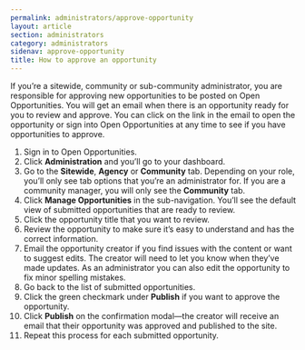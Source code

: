 ```yaml
---
permalink: administrators/approve-opportunity
layout: article
section: administrators
category: administrators
sidenav: approve-opportunity
title: How to approve an opportunity
---
```

If you’re a sitewide, community or sub-community administrator, you are responsible for approving new opportunities to be posted on Open Opportunities. You will get an email when there is an opportunity ready for you to review and approve. You can click on the link in the email to open the opportunity or sign into Open Opportunities at any time to see if you have opportunities to approve.

1.	Sign in to Open Opportunities.
2.	Click **Administration** and you’ll go to your dashboard.
3.	Go to the **Sitewide**, **Agency** or **Community** tab. Depending on your role, you’ll only see tab options that you’re an administrator for. If you are a community manager, you will only see the **Community** tab.
4.	Click **Manage Opportunities** in the sub-navigation. You’ll see the default view of submitted opportunities that are ready to review.
5.	Click the opportunity title that you want to review.
6.	Review the opportunity to make sure it’s easy to understand and has the correct information.
7.	Email the opportunity creator if you find issues with the content or want to suggest edits. The creator will need to let you know when they’ve made updates. As an administrator you can also edit the opportunity to fix minor spelling mistakes. 
8.	Go back to the list of submitted opportunities.
9.	Click the green checkmark under **Publish** if you want to approve the opportunity.
10.	Click **Publish** on the confirmation modal—the creator will receive an email that their opportunity was approved and published to the site.
11.	Repeat this process for each submitted opportunity.

